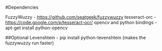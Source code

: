 #Dependencies

FuzzyWuzzy - https://github.com/seatgeek/fuzzywuzzy
tesseract-orc - https://code.google.com/p/tesseract-ocr/
opencv and python bindings - apt-get install python-opencv

##Optional
Levenshtein - pip install python-levenshtein (makes the fuzzywuzzy run faster)
